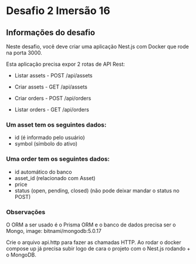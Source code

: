 # Desafio 2 Imersão  16

## Informações do desafio

Neste desafio, você deve criar uma aplicação Nest.js com Docker que rode na porta 3000.

Esta aplicação precisa expor 2 rotas de API Rest:

- Listar assets - POST /api/assets

- Criar assets - GET /api/assets

- Criar orders - POST /api/orders

- Listar orders - GET /api/orders

### Um asset tem os seguintes dados:

- id (é informado pelo usuário)
- symbol (símbolo do ativo)

### Uma order tem os seguintes dados:

- id automático do banco
- asset_id (relacionado com Asset)
- price
- status (open, pending, closed) (não pode deixar mandar o status no POST)

### Observações

O ORM a ser usado é o Prisma ORM e o banco de dados precisa ser o Mongo, image: bitnami/mongodb:5.0.17

Crie o arquivo api.http para fazer as chamadas HTTP. Ao rodar o docker compose up já precisa subir logo de cara o projeto com o Nest.js rodando + o MongoDB.
